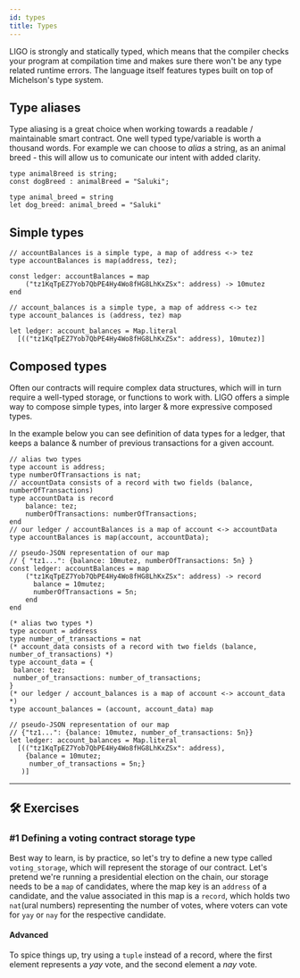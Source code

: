 ```yaml
---
id: types
title: Types
---
```


LIGO is strongly and statically typed, which means that the compiler checks your program at compilation time and makes sure there won't be any type related runtime errors. The language itself features types built on top of Michelson's type system.

## Type aliases

Type aliasing is a great choice when working towards a readable / maintainable smart contract. One well typed type/variable is worth a thousand words. For example we can choose to *alias* a string, as an animal breed - this will allow us to comunicate our intent with added clarity.

<!--DOCUSAURUS_CODE_TABS-->
<!--Pascaligo-->
```pascaligo
type animalBreed is string;
const dogBreed : animalBreed = "Saluki";
```

<!--Cameligo-->

```cameligo
type animal_breed = string
let dog_breed: animal_breed = "Saluki"
```

<!--END_DOCUSAURUS_CODE_TABS-->

## Simple types
<!--DOCUSAURUS_CODE_TABS-->
<!--Pascaligo-->
```pascaligo
// accountBalances is a simple type, a map of address <-> tez
type accountBalances is map(address, tez);

const ledger: accountBalances = map
    ("tz1KqTpEZ7Yob7QbPE4Hy4Wo8fHG8LhKxZSx": address) -> 10mutez
end
```

<!--Cameligo-->
```cameligo
// account_balances is a simple type, a map of address <-> tez
type account_balances is (address, tez) map

let ledger: account_balances = Map.literal
  [(("tz1KqTpEZ7Yob7QbPE4Hy4Wo8fHG8LhKxZSx": address), 10mutez)]
```

<!--END_DOCUSAURUS_CODE_TABS-->

## Composed types

Often our contracts will require complex data structures, which will in turn require a well-typed storage, or functions to work with. LIGO offers a simple way to compose simple types, into larger & more expressive composed types.

In the example below you can see definition of data types for a ledger, that keeps a balance & number of previous transactions for a given account.

<!--DOCUSAURUS_CODE_TABS-->
<!--Pascaligo-->
```pascaligo
// alias two types
type account is address;
type numberOfTransactions is nat;
// accountData consists of a record with two fields (balance, numberOfTransactions)
type accountData is record
    balance: tez;
    numberOfTransactions: numberOfTransactions;
end
// our ledger / accountBalances is a map of account <-> accountData
type accountBalances is map(account, accountData);

// pseudo-JSON representation of our map
// { "tz1...": {balance: 10mutez, numberOfTransactions: 5n} }
const ledger: accountBalances = map
    ("tz1KqTpEZ7Yob7QbPE4Hy4Wo8fHG8LhKxZSx": address) -> record
      balance = 10mutez;
      numberOfTransactions = 5n;
    end
end
```

<!--Cameligo-->
```cameligo
(* alias two types *)
type account = address
type number_of_transactions = nat
(* account_data consists of a record with two fields (balance, number_of_transactions) *)
type account_data = {
 balance: tez;
 number_of_transactions: number_of_transactions;
}
(* our ledger / account_balances is a map of account <-> account_data *)
type account_balances = (account, account_data) map

// pseudo-JSON representation of our map
// {"tz1...": {balance: 10mutez, number_of_transactions: 5n}}
let ledger: account_balances = Map.literal
  [(("tz1KqTpEZ7Yob7QbPE4Hy4Wo8fHG8LhKxZSx": address),
    {balance = 10mutez;
     number_of_transactions = 5n;}
   )]
```

<!--END_DOCUSAURUS_CODE_TABS-->


---

## 🛠 Exercises

### #1 Defining a voting contract storage type

Best way to learn, is by practice, so let's try to define a new type called `voting_storage`,
which will represent the storage of our contract. Let's pretend we're running a presidential election on the chain, our storage needs to be a `map` of candidates, where the map key is an `address` of a candidate, and the value associated in this map is a `record`, which holds two `nat`(ural numbers) representing the number of votes, where voters can vote for `yay` or `nay` for the respective candidate.

#### Advanced

To spice things up, try using a `tuple` instead of a record, where the first element represents a *yay* vote, and the second element a *nay* vote.
